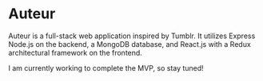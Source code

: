 # Auteur

Auteur is a full-stack web application inspired by Tumblr. It utilizes Express Node.js on the backend, a MongoDB database, and React.js with a Redux architectural framework on the frontend.

I am currently working to complete the MVP, so stay tuned! 